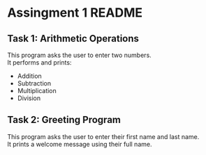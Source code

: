 # Assingment 1 README

## Task 1: Arithmetic Operations

This program asks the user to enter two numbers.  
It performs and prints:

- Addition
- Subtraction
- Multiplication
- Division

## Task 2: Greeting Program

This program asks the user to enter their first name and last name.  
It prints a welcome message using their full name.
